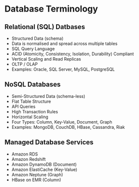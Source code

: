 # Database Terminology

## Relational (SQL) Datbases

+ Structured Data (schema)
+ Data is normalised and spread across multiple tables
+ SQL Query Language
+ ACID (Atomicity, Consistency, Isolation, Durability) Compliant
+ Vertical Scaling and Read Replicas
+ OLTP / OLAP
+ Examples: Oracle, SQL Server, MySQL, PostgreSQL

## NoSQL Databases

+ Semi-Structured Data (schema-less)
+ Flat Table Structure
+ API Queries
+ High Transaction Rules
+ Horizontal Scaling
+ Four Types: Column, Key-Value, Document, Graph
+ Examples: MongoDB, CouchDB, HBase, Cassandra, Riak

## Managed Database Services

+ Amazon RDS
+ Amazon Redshift
+ Amazon DynamoDB (Document)
+ Amazon ElastiCache (Key-Value)
+ Amazon Neptune (Graph)
+ HBase on EMR (Column)
